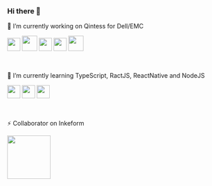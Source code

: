 ### Hi there 👋

🔭 I’m currently working on Qintess for Dell/EMC

<p>
  <img height="30" src="https://seeklogo.com/images/S/spring-logo-9A2BC78AAF-seeklogo.com.png" />
  <img height="35" src="https://seeklogo.com/images/J/java-logo-7F8B35BAB3-seeklogo.com.png" />
  <img height="30" src="https://seeklogo.com/images/K/kotlin-logo-30C1970B05-seeklogo.com.png" />
  <img height="30" src="https://assets.zabbix.com/img/brands/rabbitmq.svg" />
  <img height="35" src="https://upload.wikimedia.org/wikipedia/commons/thumb/1/17/GraphQL_Logo.svg/1024px-GraphQL_Logo.svg.png" />
</p>

<br>

🌱 I’m currently learning TypeScript, RactJS, ReactNative and NodeJS
<p>
  <img height="30" src="https://seeklogo.com/images/T/typescript-logo-B29A3F462D-seeklogo.com.png" />
  <img height="30" src="https://cdn.worldvectorlogo.com/logos/react.svg" />
  <img height="30" src="https://pluspng.com/img-png/nodejs-logo-png--435.png" />
</p>

<br>

<!--
- 👯 I’m looking to collaborate on ...
- 🤔 I’m looking for help with ...
- 💬 Ask me about ...
- 📫 How to reach me: ...
- 😄 Pronouns: ...
- ⚡ Fun fact: ...
-->

⚡ Collaborator on Inkeform
<p>
  <img height="100" src="http://inkeform.com/logo/logo-horizontal-color.png" />
</p>


